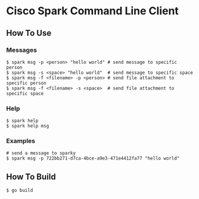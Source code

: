 # Cisco Spark Command Line Client

## How To Use
### Messages
```
$ spark msg -p <person> "hello world" # send message to specific person
$ spark msg -s <space> "hello world"  # send message to specific space
$ spark msg -f <filename> -p <person> # send file attachment to specific person
$ spark msg -f <filename> -s <space>  # send file attachment to specific space
```

### Help
```
$ spark help
$ spark help msg
```
### Examples
```
# send a message to sparky
$ spark msg -p 722bb271-d7ca-4bce-a9e3-471e4412fa77 "hello world"
```

## How To Build
```
$ go build
```
